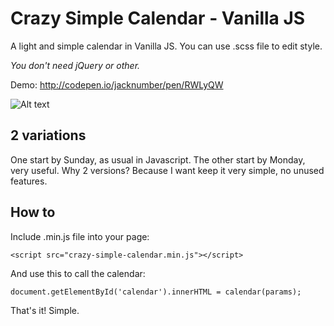 # Crazy Simple Calendar - Vanilla JS
A light and simple calendar in Vanilla JS. You can use .scss file to edit style.

_You don't need jQuery or other._

Demo: http://codepen.io/jacknumber/pen/RWLyQW

![Alt text](http://i.imgur.com/Dmm8HMm.png)

## 2 variations
One start by Sunday, as usual in Javascript. The other start by Monday, very useful. Why 2 versions? Because I want keep it very simple, no unused features.

## How to
Include .min.js file into your page:

    <script src="crazy-simple-calendar.min.js"></script>

And use this to call the calendar:

    document.getElementById('calendar').innerHTML = calendar(params);

That's it! Simple.
